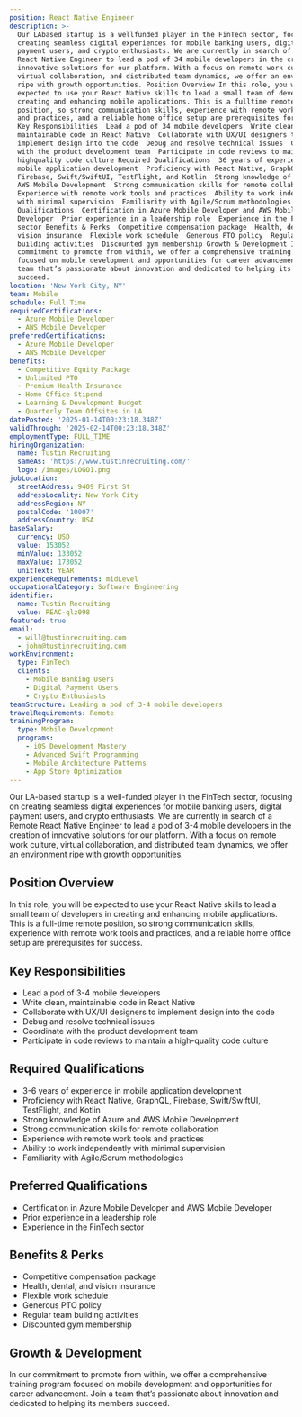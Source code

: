 ```yaml
---
position: React Native Engineer
description: >-
  Our LAbased startup is a wellfunded player in the FinTech sector, focusing on
  creating seamless digital experiences for mobile banking users, digital
  payment users, and crypto enthusiasts. We are currently in search of a Remote
  React Native Engineer to lead a pod of 34 mobile developers in the creation of
  innovative solutions for our platform. With a focus on remote work culture,
  virtual collaboration, and distributed team dynamics, we offer an environment
  ripe with growth opportunities. Position Overview In this role, you will be
  expected to use your React Native skills to lead a small team of developers in
  creating and enhancing mobile applications. This is a fulltime remote
  position, so strong communication skills, experience with remote work tools
  and practices, and a reliable home office setup are prerequisites for success.
  Key Responsibilities  Lead a pod of 34 mobile developers  Write clean,
  maintainable code in React Native  Collaborate with UX/UI designers to
  implement design into the code  Debug and resolve technical issues  Coordinate
  with the product development team  Participate in code reviews to maintain a
  highquality code culture Required Qualifications  36 years of experience in
  mobile application development  Proficiency with React Native, GraphQL,
  Firebase, Swift/SwiftUI, TestFlight, and Kotlin  Strong knowledge of Azure and
  AWS Mobile Development  Strong communication skills for remote collaboration 
  Experience with remote work tools and practices  Ability to work independently
  with minimal supervision  Familiarity with Agile/Scrum methodologies Preferred
  Qualifications  Certification in Azure Mobile Developer and AWS Mobile
  Developer  Prior experience in a leadership role  Experience in the FinTech
  sector Benefits & Perks  Competitive compensation package  Health, dental, and
  vision insurance  Flexible work schedule  Generous PTO policy  Regular team
  building activities  Discounted gym membership Growth & Development In our
  commitment to promote from within, we offer a comprehensive training program
  focused on mobile development and opportunities for career advancement. Join a
  team that’s passionate about innovation and dedicated to helping its members
  succeed.
location: 'New York City, NY'
team: Mobile
schedule: Full Time
requiredCertifications:
  - Azure Mobile Developer
  - AWS Mobile Developer
preferredCertifications:
  - Azure Mobile Developer
  - AWS Mobile Developer
benefits:
  - Competitive Equity Package
  - Unlimited PTO
  - Premium Health Insurance
  - Home Office Stipend
  - Learning & Development Budget
  - Quarterly Team Offsites in LA
datePosted: '2025-01-14T00:23:18.348Z'
validThrough: '2025-02-14T00:23:18.348Z'
employmentType: FULL_TIME
hiringOrganization:
  name: Tustin Recruiting
  sameAs: 'https://www.tustinrecruiting.com/'
  logo: /images/LOGO1.png
jobLocation:
  streetAddress: 9409 First St
  addressLocality: New York City
  addressRegion: NY
  postalCode: '10007'
  addressCountry: USA
baseSalary:
  currency: USD
  value: 153052
  minValue: 133052
  maxValue: 173052
  unitText: YEAR
experienceRequirements: midLevel
occupationalCategory: Software Engineering
identifier:
  name: Tustin Recruiting
  value: REAC-qlz098
featured: true
email:
  - will@tustinrecruiting.com
  - john@tustinrecruiting.com
workEnvironment:
  type: FinTech
  clients:
    - Mobile Banking Users
    - Digital Payment Users
    - Crypto Enthusiasts
teamStructure: Leading a pod of 3-4 mobile developers
travelRequirements: Remote
trainingProgram:
  type: Mobile Development
  programs:
    - iOS Development Mastery
    - Advanced Swift Programming
    - Mobile Architecture Patterns
    - App Store Optimization
---
```




Our LA-based startup is a well-funded player in the FinTech sector, focusing on creating seamless digital experiences for mobile banking users, digital payment users, and crypto enthusiasts. We are currently in search of a Remote React Native Engineer to lead a pod of 3-4 mobile developers in the creation of innovative solutions for our platform. With a focus on remote work culture, virtual collaboration, and distributed team dynamics, we offer an environment ripe with growth opportunities.

## Position Overview

In this role, you will be expected to use your React Native skills to lead a small team of developers in creating and enhancing mobile applications. This is a full-time remote position, so strong communication skills, experience with remote work tools and practices, and a reliable home office setup are prerequisites for success. 

## Key Responsibilities

- Lead a pod of 3-4 mobile developers
- Write clean, maintainable code in React Native
- Collaborate with UX/UI designers to implement design into the code
- Debug and resolve technical issues
- Coordinate with the product development team
- Participate in code reviews to maintain a high-quality code culture

## Required Qualifications

- 3-6 years of experience in mobile application development
- Proficiency with React Native, GraphQL, Firebase, Swift/SwiftUI, TestFlight, and Kotlin
- Strong knowledge of Azure and AWS Mobile Development
- Strong communication skills for remote collaboration
- Experience with remote work tools and practices
- Ability to work independently with minimal supervision
- Familiarity with Agile/Scrum methodologies

## Preferred Qualifications

- Certification in Azure Mobile Developer and AWS Mobile Developer
- Prior experience in a leadership role
- Experience in the FinTech sector

## Benefits & Perks

- Competitive compensation package
- Health, dental, and vision insurance
- Flexible work schedule
- Generous PTO policy
- Regular team building activities
- Discounted gym membership

## Growth & Development

In our commitment to promote from within, we offer a comprehensive training program focused on mobile development and opportunities for career advancement. Join a team that’s passionate about innovation and dedicated to helping its members succeed.
